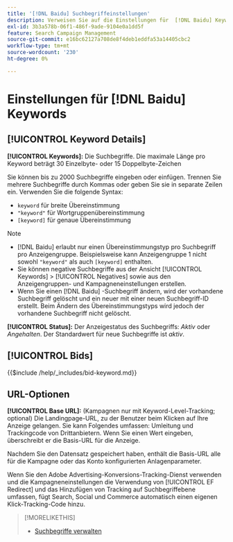 ```yaml
---
title: '[!DNL Baidu] Suchbegriffeinstellungen'
description: Verweisen Sie auf die Einstellungen für  [!DNL Baidu] Keywords.
exl-id: 3b3a578b-06f1-486f-9ade-9104e0a1dd5f
feature: Search Campaign Management
source-git-commit: e16bc62127a708de8f4deb1eddfa53a14405cbc2
workflow-type: tm+mt
source-wordcount: '230'
ht-degree: 0%

---
```


# Einstellungen für [!DNL Baidu] Keywords

## [!UICONTROL Keyword Details]

**[!UICONTROL Keywords]:** Die Suchbegriffe. Die maximale Länge pro Keyword beträgt 30 Einzelbyte- oder 15 Doppelbyte-Zeichen

Sie können bis zu 2000 Suchbegriffe eingeben oder einfügen. Trennen Sie mehrere Suchbegriffe durch Kommas oder geben Sie sie in separate Zeilen ein. Verwenden Sie die folgende Syntax:

* `keyword` für breite Übereinstimmung
* `"keyword"` für Wortgruppenübereinstimmung
* `[keyword]` für genaue Übereinstimmung

>[!NOTE]
>
>* [!DNL Baidu] erlaubt nur einen Übereinstimmungstyp pro Suchbegriff pro Anzeigengruppe. Beispielsweise kann Anzeigengruppe 1 nicht sowohl `"keyword"` als auch `[keyword]` enthalten.
>* Sie können negative Suchbegriffe aus der Ansicht [!UICONTROL Keywords] > [!UICONTROL Negatives] sowie aus den Anzeigengruppen- und Kampagneneinstellungen erstellen.
>* Wenn Sie einen [!DNL Baidu] -Suchbegriff ändern, wird der vorhandene Suchbegriff gelöscht und ein neuer mit einer neuen Suchbegriff-ID erstellt. Beim Ändern des Übereinstimmungstyps wird jedoch der vorhandene Suchbegriff nicht gelöscht.

**[!UICONTROL Status]:** Der Anzeigestatus des Suchbegriffs: *Aktiv* oder *Angehalten*. Der Standardwert für neue Suchbegriffe ist *aktiv*.

## [!UICONTROL Bids]

<!-- **[!UICONTROL Bid]:** -->

{{$include /help/_includes/bid-keyword.md}}

## URL-Optionen

**[!UICONTROL Base URL]:** (Kampagnen nur mit Keyword-Level-Tracking; optional) Die Landingpage-URL, zu der Benutzer beim Klicken auf Ihre Anzeige gelangen. Sie kann Folgendes umfassen:
Umleitung und Trackingcode von Drittanbietern. Wenn Sie einen Wert eingeben, überschreibt er die Basis-URL für die Anzeige.

Nachdem Sie den Datensatz gespeichert haben, enthält die Basis-URL alle für die Kampagne oder das Konto konfigurierten Anlagenparameter.

Wenn Sie den Adobe Advertising-Konversions-Tracking-Dienst verwenden und die Kampagneneinstellungen die Verwendung von [!UICONTROL EF Redirect] und das Hinzufügen von Tracking auf Suchbegriffebene umfassen, fügt Search, Social und Commerce automatisch einen eigenen Klick-Tracking-Code hinzu.

>[!MORELIKETHIS]
>
>* [Suchbegriffe verwalten](/help/search-social-commerce/campaign-management/campaigns/keyword-manage.md)
